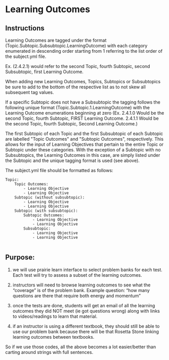 # Learning Outcomes

## Instructions 

Learning Outcomes are tagged under the format (Topic.Subtopic.Subsubtopic.LearningOutcome) with each category enumerated in descending order starting from 1 referring to the list order of the subject.yml file. 

Ex. (2.4.2.1) would refer to the second Topic, fourth Subtopic, second Subsubtopic, first Learning Outcome.  

When adding new Learning Outcomes, Topics, Subtopics or Subsubtopics be sure to add to the bottom of the respective list as to not skew all subsequent tag values. 

If a specific Subtopic does not have a Subsubtopic the tagging follows the following unique format (Topic.Subtopic.1.LearningOutcome) with the Learning Outcome enumerations beginning at zero (Ex. 2.4.1.0 Would be the second Topic, fourth Subtopic, FIRST Learning Outcome. 2.4.1.1 Would be the second Topic, fourth Subtopic, Second Learning Outcome.)

The first Subtopic of each Topic and the first Subsubtopic of each Subtopic are labelled "Topic Outcomes" and "Subtopic Outcomes", respectively.  This allows for the input of Learning Objectives that pertain to the entire Topic or Subtopic under these categories. With the exception of a Subtopic with no Subsubtopics, the Learning Outcomes in this case, are simply listed under the Subtopic and the unique tagging format is used (see above). 

The subject.yml file should be formatted as follows:

```
Topic:
	Topic Outcomes:
		- Learning Objective 
		- Learning Objective
	Subtopic (without subsubtopic):
		- Learning Objective 
		- Learning Objective
	Subtopic (with subsubtopic):
		Subtopic Outcomes: 
 			- Learning Objective
 			- Learning Objective
 		Subsubtopic: 
 			- Learning Objective
 			- Learning Objective
		
```

## Purpose:

1) we will use prairie learn interface to select problem banks for each test. Each test will try to assess a subset of the learning outcomes. 

2) instructors will need to browse learning outcomes to see what the “coverage” is of the problem bank. Example question: “how many questions are there that require both energy and momentum”

3) once the tests are done, students will get an email of all the learning outcomes they did NOT meet (ie got questions wrong) along with links to videos/readings to learn that material. 

4) if an instructor is using a different textbook, they should still be able to use our problem bank because there will be that Rosetta Stone linking learning outcomes between textbooks.

So if we use those codes, all the above becomes a lot easier/better than carting around strings with full sentences.  

